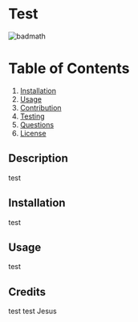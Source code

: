 # Test

  ![badmath](https://choosealicense.com/licenses/mpl-2.0/)
  
# Table of Contents
1. [Installation](#installation)
2. [Usage](#usage)
3. [Contribution](#contribution)
4. [Testing](#testing)
5. [Questions](#questions)
6. [License](#license)
		

  ## Description
  
 test
  
  
  ## Installation
  
  test

  ## Usage
  
  test

  ## Credits

  test
  test
  Jesus
   

